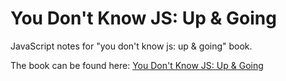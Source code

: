 # You Don't Know JS: Up & Going
JavaScript notes for "you don't know js: up &amp; going" book.

The book can be found here: [You Don't Know JS: Up & Going](https://github.com/getify/You-Dont-Know-JS/tree/master/up%20%26%20going)
